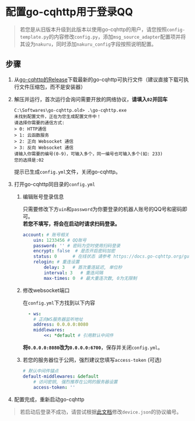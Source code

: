 # 配置go-cqhttp用于登录QQ

> 若您是从旧版本升级到此版本以使用go-cqhttp的用户，请您按照`config-template.py`的内容修改`config.py`，添加`msg_source_adapter`配置项并将其设为`nakuru`，同时添加`nakuru_config`字段按照说明配置。

## 步骤

1. 从[go-cqhttp的Release](https://github.com/Mrs4s/go-cqhttp/releases/latest)下载最新的go-cqhttp可执行文件（建议直接下载可执行文件压缩包，而不是安装器）
2. 解压并运行，首次运行会询问需要开放的网络协议，**请填入`02`并回车**

    ```
    C:\Softwares\go-cqhttp.old> .\go-cqhttp.exe
    未找到配置文件，正在为您生成配置文件中！
    请选择你需要的通信方式:
    > 0: HTTP通信
    > 1: 云函数服务
    > 2: 正向 Websocket 通信
    > 3: 反向 Websocket 通信
    请输入你需要的编号(0-9)，可输入多个，同一编号也可输入多个(如: 233)
    您的选择是:02
    ```
    提示已生成`config.yml`文件，关闭go-cqhttp。

3. 打开go-cqhttp同目录的`config.yml`

    1. 编辑账号登录信息

        只需要修改下方`uin`和`password`为你要登录的机器人账号的QQ号和密码即可。  
        **若您不填写，将会在启动时请求扫码登录。**

        ```yaml
        account: # 账号相关
            uin: 1233456 # QQ账号
            password: '' # 密码为空时使用扫码登录
            encrypt: false  # 是否开启密码加密
            status: 0      # 在线状态 请参考 https://docs.go-cqhttp.org/guide/config.html#在线状态
            relogin: # 重连设置
                delay: 3   # 首次重连延迟, 单位秒
                interval: 3   # 重连间隔
                max-times: 0  # 最大重连次数, 0为无限制
        ```

    2. 修改websocket端口

        在`config.yml`下方找到以下内容

        ```yaml
          - ws:
            # 正向WS服务器监听地址
            address: 0.0.0.0:8080
            middlewares:
                <<: *default # 引用默认中间件
        ```

        **将`0.0.0.0:8080`改为`0.0.0.0:6700`**，保存并关闭`config.yml`。

    3. 若您的服务器位于公网，强烈建议您填写`access-token` (可选)

        ```yaml
        # 默认中间件锚点
        default-middlewares: &default
            # 访问密钥, 强烈推荐在公网的服务器设置
            access-token: ''
        ```

4. 配置完成，重新启动go-cqhttp

> 若启动后登录不成功，请尝试根据[此文档](https://docs.go-cqhttp.org/guide/config.html#%E8%AE%BE%E5%A4%87%E4%BF%A1%E6%81%AF)修改`device.json`的协议编号。